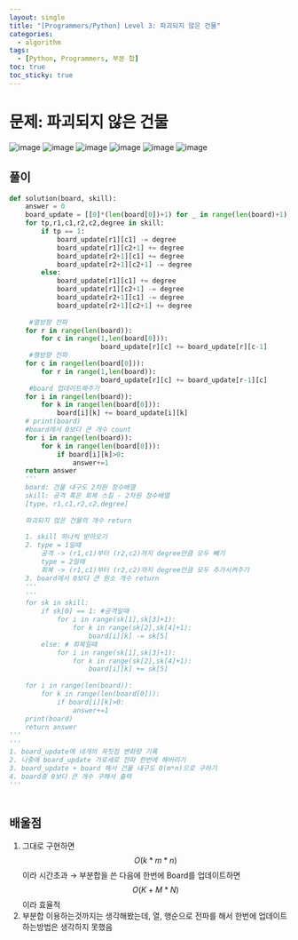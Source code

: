 ```yaml
---
layout: single
title: "[Programmers/Python] Level 3: 파괴되지 않은 건물"
categories:
  - algorithm
tags:
  - [Python, Programmers, 부분 합]
toc: true
toc_sticky: true
---
```

# 문제: 파괴되지 않은 건물

![image](/assets/images/2025-09-29-22-17-55.png)
![image](/assets/images/2025-09-29-22-18-01.png)
![image](/assets/images/2025-09-29-22-18-08.png)
![image](/assets/images/2025-09-29-22-18-12.png)
![image](/assets/images/2025-09-29-22-18-15.png)
![image](/assets/images/2025-09-29-22-18-22.png)

## 풀이

```python
def solution(board, skill):
    answer = 0
    board_update = [[0]*(len(board[0])+1) for _ in range(len(board)+1)]
    for tp,r1,c1,r2,c2,degree in skill:
        if tp == 1:
            board_update[r1][c1] -= degree
            board_update[r1][c2+1] += degree
            board_update[r2+1][c1] += degree
            board_update[r2+1][c2+1] -= degree
        else:
            board_update[r1][c1] += degree
            board_update[r1][c2+1] -= degree
            board_update[r2+1][c1] -= degree
            board_update[r2+1][c2+1] += degree
            
     #열방향 전파
    for r in range(len(board)):
        for c in range(1,len(board[0])):
                       board_update[r][c] += board_update[r][c-1]
     #행방향 전파              
    for c in range(len(board[0])):
        for r in range(1,len(board)):
                       board_update[r][c] += board_update[r-1][c]
     #board 업데이트해주기              
    for i in range(len(board)):
        for k in range(len(board[0])):
            board[i][k] += board_update[i][k]
    # print(board)
    #board에서 0보다 큰 개수 count
    for i in range(len(board)):
        for k in range(len(board[0])):
            if board[i][k]>0:
                answer+=1
    return answer      
    '''
    board: 건물 내구도 2차원 정수배열
    skill: 공격 혹은 회복 스킬 - 2차원 정수배열
    [type, r1,c1,r2,c2,degree]
    
    파괴되지 않은 건물의 개수 return
    
    1. skill 하나씩 받아오기
    2. type = 1일떄
        공격 -> (r1,c1)부터 (r2,c2)까지 degree만큼 모두 빼기
        type = 2일때
        회복 -> (r1,c1)부터 (r2,c2)까지 degree만큼 모두 추가시켜주기
    3. board에서 0보다 큰 원소 개수 return
    '''
    '''
    for sk in skill:
        if sk[0] == 1: #공격일때
            for i in range(sk[1],sk[3]+1):
                for k in range(sk[2],sk[4]+1):
                    board[i][k] -= sk[5]
        else: # 회복일때
            for i in range(sk[1],sk[3]+1):
                for k in range(sk[2],sk[4]+1):
                    board[i][k] += sk[5]
    
    for i in range(len(board)):
        for k in range(len(board[0])):
            if board[i][k]>0:
                answer+=1
    print(board)
    return answer
'''
'''
1. board_update에 네개의 꼭짓점 변화량 기록
2. 나중에 board_update 가로세로 전파 한번에 해버리기
3. board_update + board 해서 건물 내구도 O(m*n)으로 구하기
4. board중 0보다 큰 개수 구해서 출력
'''
               
```

## 배울점

1. 그대로 구현하면 $$O(k*m*n)$$이라 시간초과 → 부분합을 쓴 다음에 한번에 Board를 업데이트하면 $$O(K+M*N)$$이라 효율적
2. 부분합 이용하는것까지는 생각해봤는데, 열, 행순으로 전파를 해서 한번에 업데이트 하는방법은 생각하지 못했음